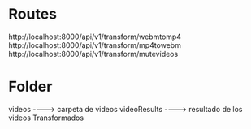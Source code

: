 # Routes
http://localhost:8000/api/v1/transform/webmtomp4
http://localhost:8000/api/v1/transform/mp4towebm
http://localhost:8000/api/v1/transform/mutevideos

# Folder
videos  ----> carpeta de videos 
videoResults  ----> resultado de los videos Transformados